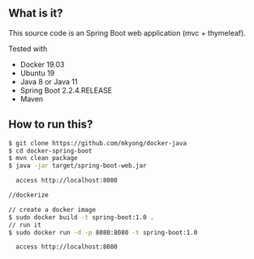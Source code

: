 ## What is it?
This source code is an Spring Boot web application (mvc + thymeleaf).


Tested with
* Docker 19.03
* Ubuntu 19
* Java 8 or Java 11
* Spring Boot 2.2.4.RELEASE
* Maven


## How to run this?
```bash
$ git clone https://github.com/mkyong/docker-java
$ cd docker-spring-boot
$ mvn clean package
$ java -jar target/spring-boot-web.jar

  access http://localhost:8080

//dockerize

// create a docker image
$ sudo docker build -t spring-boot:1.0 .
// run it
$ sudo docker run -d -p 8080:8080 -t spring-boot:1.0

  access http://localhost:8080
```
